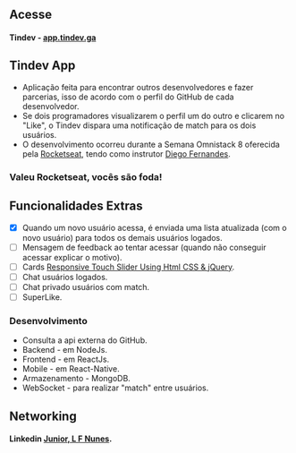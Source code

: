 ## Acesse

#### Tindev - [app.tindev.ga](https://app.tindev.ga)

## Tindev App

- Aplicação feita para encontrar outros desenvolvedores e fazer parcerias, isso de acordo com o perfil do GitHub de cada desenvolvedor.
- Se dois programadores visualizarem o perfil um do outro e clicarem no  "Like", o Tindev dispara uma notificação de match para os dois usuários.
- O desenvolvimento ocorreu durante a Semana Omnistack 8 oferecida pela [Rocketseat](https://github.com/Rocketseat), tendo como instrutor [Diego Fernandes](https://github.com/diego3g).

### Valeu Rocketseat, vocês são foda!  

## Funcionalidades Extras

- [x] Quando um novo usuário acessa, é enviada uma lista atualizada (com o novo usuário) para todos os demais usuários logados.
- [ ] Mensagem de feedback ao tentar acessar (quando não conseguir acessar explicar o motivo).
- [ ] Cards [Responsive Touch Slider Using Html CSS & jQuery](https://www.youtube.com/watch?v=kw1wnvWjgCw&t=469s).
- [ ] Chat usuários logados.
- [ ] Chat privado usuários com match.
- [ ] SuperLike.

### Desenvolvimento

- Consulta a api externa do GitHub.
- Backend - em NodeJs.
- Frontend - em ReactJs.
- Mobile - em React-Native.
- Armazenamento - MongoDB.
- WebSocket - para realizar "match" entre usuários.

## Networking

#### Linkedin <a href="http://linkedin.com/in/leonaldo-nunes-4a3132188" target="_blank">Junior, L F Nunes</a>.
